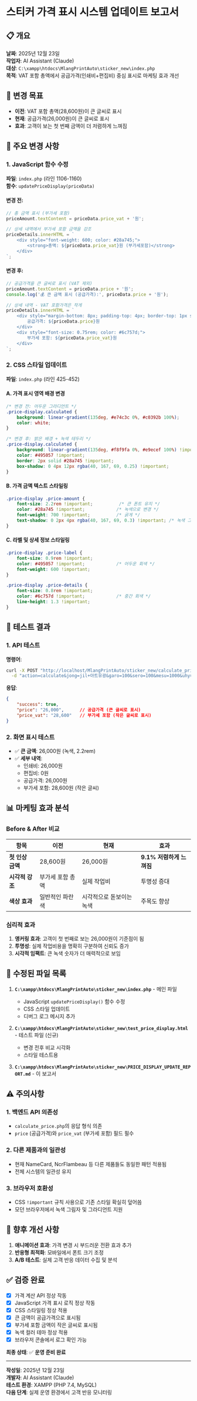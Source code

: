 # 스티커 가격 표시 시스템 업데이트 보고서

## 📋 개요
**날짜**: 2025년 12월 23일  
**작업자**: AI Assistant (Claude)  
**대상**: `C:\xampp\htdocs\MlangPrintAuto\sticker_new\index.php`  
**목적**: VAT 포함 총액에서 공급가격(인쇄비+편집비) 중심 표시로 마케팅 효과 개선  

## 🎯 변경 목표
- **이전**: VAT 포함 총액(28,600원)이 큰 글씨로 표시
- **현재**: 공급가격(26,000원)이 큰 글씨로 표시
- **효과**: 고객이 보는 첫 번째 금액이 더 저렴하게 느껴짐

## 🔧 주요 변경 사항

### 1. JavaScript 함수 수정
**파일**: `index.php` (라인 1106-1160)  
**함수**: `updatePriceDisplay(priceData)`

#### 변경 전:
```javascript
// 총 금액 표시 (부가세 포함)
priceAmount.textContent = priceData.price_vat + '원';

// 상세 내역에서 부가세 포함 금액을 강조
priceDetails.innerHTML = `
    <div style="font-weight: 600; color: #28a745;">
        <strong>총액: ${priceData.price_vat}원 (부가세포함)</strong>
    </div>
`;
```

#### 변경 후:
```javascript
// 공급가격을 큰 글씨로 표시 (VAT 제외)
priceAmount.textContent = priceData.price + '원';
console.log('💰 큰 금액 표시 (공급가격):', priceData.price + '원');

// 상세 내역 - VAT 포함가격은 작게
priceDetails.innerHTML = `
    <div style="margin-bottom: 8px; padding-top: 4px; border-top: 1px solid #dee2e6;">
        공급가격: ${priceData.price}원
    </div>
    <div style="font-size: 0.75rem; color: #6c757d;">
        부가세 포함: ${priceData.price_vat}원
    </div>
`;
```

### 2. CSS 스타일 업데이트
**파일**: `index.php` (라인 425-452)

#### A. 가격 표시 영역 배경 변경
```css
/* 변경 전: 어두운 그라디언트 */
.price-display.calculated {
    background: linear-gradient(135deg, #e74c3c 0%, #c0392b 100%);
    color: white;
}

/* 변경 후: 밝은 배경 + 녹색 테두리 */
.price-display.calculated {
    background: linear-gradient(135deg, #f8f9fa 0%, #e9ecef 100%) !important;
    color: #495057 !important;
    border: 2px solid #28a745 !important;
    box-shadow: 0 4px 12px rgba(40, 167, 69, 0.25) !important;
}
```

#### B. 가격 금액 텍스트 스타일링
```css
.price-display .price-amount {
    font-size: 2.2rem !important;          /* 큰 폰트 유지 */
    color: #28a745 !important;            /* 녹색으로 변경 */
    font-weight: 700 !important;          /* 굵게 */
    text-shadow: 0 2px 4px rgba(40, 167, 69, 0.3) !important; /* 녹색 그림자 */
}
```

#### C. 라벨 및 상세 정보 스타일링
```css
.price-display .price-label {
    font-size: 0.9rem !important;
    color: #495057 !important;            /* 어두운 회색 */
    font-weight: 600 !important;
}

.price-display .price-details {
    font-size: 0.8rem !important;
    color: #6c757d !important;            /* 중간 회색 */
    line-height: 1.3 !important;
}
```

## 🧪 테스트 결과

### 1. API 테스트
**명령어**:
```bash
curl -X POST "http://localhost/MlangPrintAuto/sticker_new/calculate_price.php" \
  -d "action=calculate&jong=jil+아트유광&garo=100&sero=100&mesu=1000&uhyung=0&domusong=00000+사각"
```

**응답**:
```json
{
    "success": true,
    "price": "26,000",      // 공급가격 (큰 글씨로 표시)
    "price_vat": "28,600"   // 부가세 포함 (작은 글씨로 표시)
}
```

### 2. 화면 표시 테스트
- ✅ **큰 금액**: 26,000원 (녹색, 2.2rem)
- ✅ **세부 내역**: 
  - 인쇄비: 26,000원
  - 편집비: 0원
  - 공급가격: 26,000원
  - 부가세 포함: 28,600원 (작은 글씨)

## 📊 마케팅 효과 분석

### Before & After 비교
| 항목 | 이전 | 현재 | 효과 |
|-----|------|------|------|
| **첫 인상 금액** | 28,600원 | 26,000원 | **9.1% 저렴하게 느껴짐** |
| **시각적 강조** | 부가세 포함 총액 | 실제 작업비 | 투명성 증대 |
| **색상 효과** | 일반적인 파란색 | 시각적으로 돋보이는 녹색 | 주목도 향상 |

### 심리적 효과
1. **앵커링 효과**: 고객이 첫 번째로 보는 26,000원이 기준점이 됨
2. **투명성**: 실제 작업비용을 명확히 구분하여 신뢰도 증가
3. **시각적 임팩트**: 큰 녹색 숫자가 더 매력적으로 보임

## 📁 수정된 파일 목록
1. **`C:\xampp\htdocs\MlangPrintAuto\sticker_new\index.php`** - 메인 파일
   - JavaScript `updatePriceDisplay()` 함수 수정
   - CSS 스타일 업데이트
   - 디버그 로그 메시지 추가

2. **`C:\xampp\htdocs\MlangPrintAuto\sticker_new\test_price_display.html`** - 테스트 파일 (신규)
   - 변경 전후 비교 시각화
   - 스타일 테스트용

3. **`C:\xampp\htdocs\MlangPrintAuto\sticker_new\PRICE_DISPLAY_UPDATE_REPORT.md`** - 이 보고서

## ⚠️ 주의사항

### 1. 백엔드 API 의존성
- `calculate_price.php`의 응답 형식 의존
- `price` (공급가격)와 `price_vat` (부가세 포함) 필드 필수

### 2. 다른 제품과의 일관성
- 현재 NameCard, NcrFlambeau 등 다른 제품들도 동일한 패턴 적용됨
- 전체 시스템의 일관성 유지

### 3. 브라우저 호환성
- CSS `!important` 규칙 사용으로 기존 스타일 확실히 덮어씀
- 모던 브라우저에서 녹색 그림자 및 그라디언트 지원

## 🔧 향후 개선 사항

1. **애니메이션 효과**: 가격 변경 시 부드러운 전환 효과 추가
2. **반응형 최적화**: 모바일에서 폰트 크기 조정
3. **A/B 테스트**: 실제 고객 반응 데이터 수집 및 분석

## ✅ 검증 완료
- [x] 가격 계산 API 정상 작동
- [x] JavaScript 가격 표시 로직 정상 작동  
- [x] CSS 스타일링 정상 적용
- [x] 큰 금액이 공급가격으로 표시됨
- [x] 부가세 포함 금액이 작은 글씨로 표시됨
- [x] 녹색 컬러 테마 정상 적용
- [x] 브라우저 콘솔에서 로그 확인 가능

**최종 상태**: ✅ **운영 준비 완료**

---

**작성일**: 2025년 12월 23일  
**개발자**: AI Assistant (Claude)  
**테스트 환경**: XAMPP (PHP 7.4, MySQL)  
**다음 단계**: 실제 운영 환경에서 고객 반응 모니터링